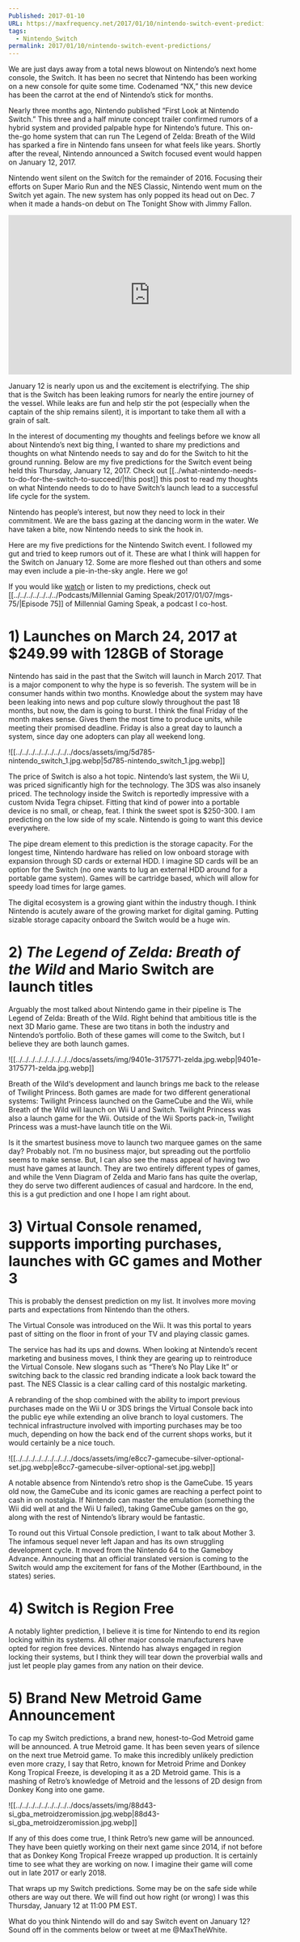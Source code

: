 ```yaml
---
Published: 2017-01-10
URL: https://maxfrequency.net/2017/01/10/nintendo-switch-event-predictions/
tags:
  - Nintendo_Switch
permalink: 2017/01/10/nintendo-switch-event-predictions/
---
```

We are just days away from a total news blowout on Nintendo’s next home console, the Switch. It has been no secret that Nintendo has been working on a new console for quite some time. Codenamed “NX,” this new device has been the carrot at the end of Nintendo’s stick for months.

Nearly three months ago, Nintendo published “First Look at Nintendo Switch.” This three and a half minute concept trailer confirmed rumors of a hybrid system and provided palpable hype for Nintendo’s future. This on-the-go home system that can run The Legend of Zelda: Breath of the Wild has sparked a fire in Nintendo fans unseen for what feels like years. Shortly after the reveal, Nintendo announced a Switch focused event would happen on January 12, 2017.

Nintendo went silent on the Switch for the remainder of 2016. Focusing their efforts on Super Mario Run and the NES Classic, Nintendo went mum on the Switch yet again. The new system has only popped its head out on Dec. 7 when it made a hands-on debut on The Tonight Show with Jimmy Fallon.

<div class=iframe-container>
<iframe width="560" height="315" src="https://www.youtube-nocookie.com/embed/7TJ7IUNWGl4?si=v9WSxyrkiWaqPOoK" title="YouTube video player" frameborder="0" allow="accelerometer; autoplay; clipboard-write; encrypted-media; gyroscope; picture-in-picture; web-share" allowfullscreen></iframe>
</div>

January 12 is nearly upon us and the excitement is electrifying. The ship that is the Switch has been leaking rumors for nearly the entire journey of the vessel. While leaks are fun and help stir the pot (especially when the captain of the ship remains silent), it is important to take them all with a grain of salt.

In the interest of documenting my thoughts and feelings before we know all about Nintendo’s next big thing, I wanted to share my predictions and thoughts on what Nintendo needs to say and do for the Switch to hit the ground running. Below are my five predictions for the Switch event being held this Thursday, January 12, 2017. Check out [[../what-nintendo-needs-to-do-for-the-switch-to-succeed/|this post]] this post to read my thoughts on what Nintendo needs to do to have Switch’s launch lead to a successful life cycle for the system.

Nintendo has people’s interest, but now they need to lock in their commitment. We are the bass gazing at the dancing worm in the water. We have taken a bite, now Nintendo needs to sink the hook in.

Here are my five predictions for the Nintendo Switch event. I followed my gut and tried to keep rumors out of it. These are what I think will happen for the Switch on January 12. Some are more fleshed out than others and some may even include a pie-in-the-sky angle. Here we go!

If you would like [watch](https://www.youtube.com/live/08D7ogD8_24) or listen to my predictions, check out [[../../../../../../../Podcasts/Millennial Gaming Speak/2017/01/07/mgs-75/|Episode 75]] of Millennial Gaming Speak, a podcast I co-host.

# 1) Launches on March 24, 2017 at $249.99 with 128GB of Storage

Nintendo has said in the past that the Switch will launch in March 2017. That is a major component to why the hype is so feverish. The system will be in consumer hands within two months. Knowledge about the system may have been leaking into news and pop culture slowly throughout the past 18 months, but now, the dam is going to burst. I think the final Friday of the month makes sense. Gives them the most time to produce units, while meeting their promised deadline. Friday is also a great day to launch a system, since day one adopters can play all weekend long.

![[../../../../../../../../../docs/assets/img/5d785-nintendo_switch_1.jpg.webp|5d785-nintendo_switch_1.jpg.webp]]

The price of Switch is also a hot topic. Nintendo’s last system, the Wii U, was priced significantly high for the technology. The 3DS was also insanely priced. The technology inside the Switch is reportedly impressive with a custom Nvida Tegra chipset. Fitting that kind of power into a portable device is no small, or cheap, feat. I think the sweet spot is $250-300. I am predicting on the low side of my scale. Nintendo is going to want this device everywhere.

The pipe dream element to this prediction is the storage capacity. For the longest time, Nintendo hardware has relied on low onboard storage with expansion through SD cards or external HDD. I imagine SD cards will be an option for the Switch (no one wants to lug an external HDD around for a portable game system). Games will be cartridge based, which will allow for speedy load times for large games.

The digital ecosystem is a growing giant within the industry though. I think Nintendo is acutely aware of the growing market for digital gaming. Putting sizable storage capacity onboard the Switch would be a huge win.

# 2) *The Legend of Zelda: Breath of the Wild* and Mario Switch are launch titles

Arguably the most talked about Nintendo game in their pipeline is The Legend of Zelda: Breath of the Wild. Right behind that ambitious title is the next 3D Mario game. These are two titans in both the industry and Nintendo’s portfolio. Both of these games will come to the Switch, but I believe they are both launch games.

![[../../../../../../../../../docs/assets/img/9401e-3175771-zelda.jpg.webp|9401e-3175771-zelda.jpg.webp]]

Breath of the Wild‘s development and launch brings me back to the release of Twilight Princess. Both games are made for two different generational systems: Twilight Princess launched on the GameCube and the Wii, while Breath of the Wild will launch on Wii U and Switch. Twilight Princess was also a launch game for the Wii. Outside of the Wii Sports pack-in, Twilight Princess was a must-have launch title on the Wii.

Is it the smartest business move to launch two marquee games on the same day? Probably not. I’m no business major, but spreading out the portfolio seems to make sense. But, I can also see the mass appeal of having two must have games at launch. They are two entirely different types of games, and while the Venn Diagram of Zelda and Mario fans has quite the overlap, they do serve two different audiences of casual and hardcore. In the end, this is a gut prediction and one I hope I am right about.

# 3) Virtual Console renamed, supports importing purchases, launches with GC games and Mother 3

This is probably the densest prediction on my list. It involves more moving parts and expectations from Nintendo than the others.

The Virtual Console was introduced on the Wii. It was this portal to years past of sitting on the floor in front of your TV and playing classic games.

The service has had its ups and downs. When looking at Nintendo’s recent marketing and business moves, I think they are gearing up to reintroduce the Virtual Console. New slogans such as “There’s No Play Like It” or switching back to the classic red branding indicate a look back toward the past. The NES Classic is a clear calling card of this nostalgic marketing.

A rebranding of the shop combined with the ability to import previous purchases made on the Wii U or 3DS brings the Virtual Console back into the public eye while extending an olive branch to loyal customers. The technical infrastructure involved with importing purchases may be too much, depending on how the back end of the current shops works, but it would certainly be a nice touch.

![[../../../../../../../../../docs/assets/img/e8cc7-gamecube-silver-optional-set.jpg.webp|e8cc7-gamecube-silver-optional-set.jpg.webp]]

A notable absence from Nintendo’s retro shop is the GameCube. 15 years old now, the GameCube and its iconic games are reaching a perfect point to cash in on nostalgia. If Nintendo can master the emulation (something the Wii did well at and the Wii U failed), taking GameCube games on the go, along with the rest of Nintendo’s library would be fantastic.

To round out this Virtual Console prediction, I want to talk about Mother 3. The infamous sequel never left Japan and has its own struggling development cycle. It moved from the Nintendo 64 to the Gameboy Advance. Announcing that an official translated version is coming to the Switch would amp the excitement for fans of the Mother (Earthbound, in the states) series.

# 4) Switch is Region Free

A notably lighter prediction, I believe it is time for Nintendo to end its region locking within its systems. All other major console manufacturers have opted for region free devices. Nintendo has always engaged in region locking their systems, but I think they will tear down the proverbial walls and just let people play games from any nation on their device.

# 5) Brand New Metroid Game Announcement

To cap my Switch predictions, a brand new, honest-to-God Metroid game will be announced. A true Metroid game. It has been seven years of silence on the next true Metroid game. To make this incredibly unlikely prediction even more crazy, I say that Retro, known for Metroid Prime and Donkey Kong Tropical Freeze, is developing it as a 2D Metroid game. This is a mashing of Retro’s knowledge of Metroid and the lessons of 2D design from Donkey Kong into one game.

![[../../../../../../../../../docs/assets/img/88d43-si_gba_metroidzeromission.jpg.webp|88d43-si_gba_metroidzeromission.jpg.webp]]

If any of this does come true, I think Retro’s new game will be announced. They have been quietly working on their next game since 2014, if not before that as Donkey Kong Tropical Freeze wrapped up production. It is certainly time to see what they are working on now. I imagine their game will come out in late 2017 or early 2018.

That wraps up my Switch predictions. Some may be on the safe side while others are way out there. We will find out how right (or wrong) I was this Thursday, January 12 at 11:00 PM EST.

What do you think Nintendo will do and say Switch event on January 12? Sound off in the comments below or tweet at me @MaxTheWhite.